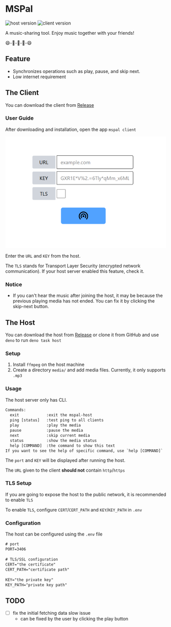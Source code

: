 # MSPal
![host version](https://img.shields.io/badge/dynamic/json?url=https%3A%2F%2Fraw.githubusercontent.com%2Frevival0728%2Fmspal%2Frefs%2Fheads%2Fmaster%2Fhost%2Fdeno.json&query=version&prefix=v&style=for-the-badge&label=host%20version)
![client version](https://img.shields.io/badge/dynamic/json?url=https%3A%2F%2Fraw.githubusercontent.com%2Frevival0728%2Fmspal%2Frefs%2Fheads%2Fmaster%2Fclient%2Fpackage.json&query=version&prefix=v&style=for-the-badge&label=client%20version)



A music-sharing tool. Enjoy music together with your friends!

😄-🎵-🎵-🎵-😄

## Feature
- Synchronizes operations such as play, pause, and skip next.
- Low internet requirement

## The Client
You can download the client from [Release](https://github.com/revival0728/mspal/releases)

### User Guide
After downloading and installation, open the app `mspal client`

![connect-ui](./assets/connect.png)

Enter the `URL` and `KEY` from the host.

The `TLS` stands for Transport Layer Security (encrypted network communication). If your host server enabled this feature, check it.

### Notice
- If you can't hear the music after joining the host, it may be because the previous playing media has not ended. You can fix it by clicking the skip-next button.

## The Host
You can download the host from [Release](https://github.com/revival0728/mspal/releases) or clone it from GitHub and use `deno` to run `deno task host`

### Setup
1. Install `ffmpeg` on the host machine
2. Create a directory `media/` and add media files. Currently, it only supports `.mp3`

### Usage
The host server only has CLI.

```
Commands:
  exit            :exit the mspal-host
  ping [status]   :test ping to all clients
  play            :play the media
  pause           :pause the media
  next            :skip current media
  status          :show the media status
  help [COMMAND]  :the command to show this text
If you want to see the help of specific command, use `help [COMMAND]`
```

The `port` and `KEY` will be displayed after running the host.

The `URL` given to the client **should not** contain `http`/`https`

### TLS Setup
If you are going to expose the host to the public network, it is recommended to enable `TLS`

To enable `TLS`, configure `CERT`/`CERT_PATH` and `KEY`/`KEY_PATH` in `.env`

### Configuration
The host can be configured using the `.env` file
```env
# port
PORT=3406

# TLS/SSL configuration
CERT="the certificate"
CERT_PATH="certificate path"

KEY="the private key"
KEY_PATH="private key path"
```

## TODO
- [ ] fix the initial fetching data slow issue
  - can be fixed by the user by clicking the play button
